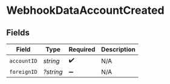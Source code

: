 # WebhookDataAccountCreated


## Fields

| Field              | Type               | Required           | Description        |
| ------------------ | ------------------ | ------------------ | ------------------ |
| `accountID`        | *string*           | :heavy_check_mark: | N/A                |
| `foreignID`        | *?string*          | :heavy_minus_sign: | N/A                |